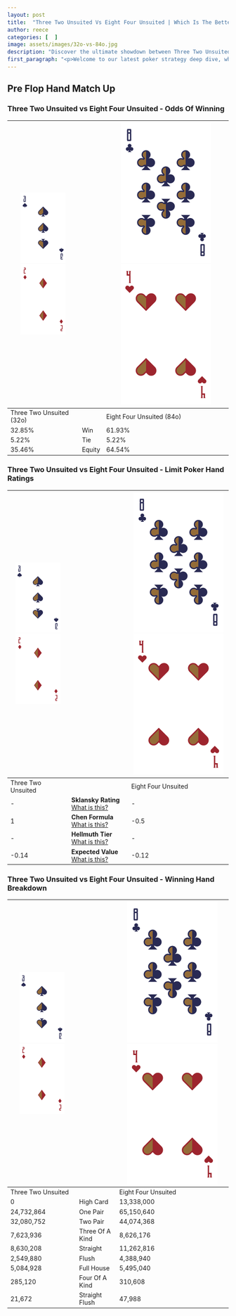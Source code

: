 ```yaml
---
layout: post
title:  "Three Two Unsuited Vs Eight Four Unsuited | Which Is The Better Hand In Poker? A Complete Guide"
author: reece
categories: [  ]
image: assets/images/32o-vs-84o.jpg
description: "Discover the ultimate showdown between Three Two Unsuited and Eight Four Unsuited in poker! Uncover the odds, strategies, and scenarios where one hand triumphs over the other. Get ready to up your poker game with this thrilling analysis."
first_paragraph: "<p>Welcome to our latest poker strategy deep dive, where we're pitting two distinct hands against each other in a high-stakes showdown: Three Two Unsuited vs Eight Four Unsuited.</p><p>In the dynamic world of poker, every decision counts, and knowing which hand holds the upper hand is key to your success at the table.</p><p>In this article, we'll dissect these two hands, explore the scenarios where one dominates the other, and equip you with the knowledge to make strategic choices that can tip the odds in your favor.</p><p>Get ready to unravel the intriguing dynamics of these poker hands and elevate your game to new heights.</p>"
---
```




[comment]: # (sp0)

## Pre Flop Hand Match Up

<div class="table hand-ratings" markdown="1"> 



### Three Two Unsuited vs Eight Four Unsuited - Odds Of Winning


    
| ![image info](assets/images/hand1/3.png) ![image info](assets/images/hand1/2o.png) |  | ![image info](assets/images/hand2/8.png) ![image info](assets/images/hand2/4o.png) |
| -------- | -------- | -------- |
| Three Two Unsuited (32o) |  | Eight Four Unsuited (84o) |
| 32.85% | Win | 61.93% |
| 5.22% | Tie | 5.22% |
| 35.46% | Equity | 64.54% |




[comment]: # (sp1)



### Three Two Unsuited vs Eight Four Unsuited - Limit Poker Hand Ratings


    
| ![image info](assets/images/hand1/3.png) ![image info](assets/images/hand1/2o.png) |  | ![image info](assets/images/hand2/8.png) ![image info](assets/images/hand2/4o.png) |
| -------- | -------- | -------- |
| Three Two Unsuited |  | Eight Four Unsuited |
| - | **Sklansky Rating** [What is this?](/sklansky-rating-explained) | - |
| 1 | **Chen Formula** [What is this?](/chen-formula-explained) | -0.5 |
| - | **Hellmuth Tier** [What is this?](/Hellmuth-tier-explained) | - |
| -0.14 | **Expected Value** [What is this?](/expected-value-explained) | -0.12 |




[comment]: # (sp2)



### Three Two Unsuited vs Eight Four Unsuited - Winning Hand Breakdown


    
| ![image info](assets/images/hand1/3.png) ![image info](assets/images/hand1/2o.png) |  | ![image info](assets/images/hand2/8.png) ![image info](assets/images/hand2/4o.png) |
| -------- | -------- | -------- |
| Three Two Unsuited |  | Eight Four Unsuited |
| 0 | High Card | 13,338,000 |
| 24,732,864 | One Pair | 65,150,640 |
| 32,080,752 | Two Pair | 44,074,368 |
| 7,623,936 | Three Of A Kind | 8,626,176 |
| 8,630,208 | Straight | 11,262,816 |
| 2,549,880 | Flush | 4,388,940 |
| 5,084,928 | Full House | 5,495,040 |
| 285,120 | Four Of A Kind | 310,608 |
| 21,672 | Straight Flush | 47,988 |




[comment]: # (sp3)



</div>

[comment]: # (sp4)



[comment]: # (sp5)

